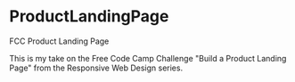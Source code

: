 # ProductLandingPage
FCC Product Landing Page

This is my take on the Free Code Camp Challenge "Build a Product Landing Page" from the Responsive Web Design series.
